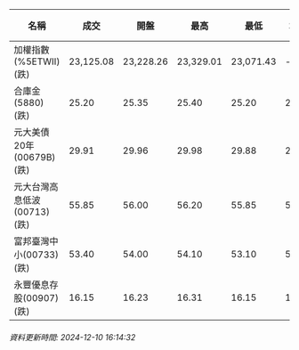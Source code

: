 | 名稱 | 成交 | 開盤 | 最高 | 最低 | 均價 | 成交金額(億) | 昨收 | 漲跌幅 | 漲跌 | 總量 | 昨量 | 振幅 |
| -------- | -------- | -------- | -------- |-------- | -------- | -------- |-------- |-------- |-------- | -------- | -------- |-------- |
|加權指數(%5ETWII) (跌)|23,125.08|23,228.26|23,329.01|23,071.43|-|3,435.89|23,273.25|0.64%|148.17|6,727,819|0|1.11%|
|合庫金(5880) (跌)|25.20|25.35|25.40|25.20|25.26|1.81|25.30|0.40%|0.10|7,151|6,708|0.79%|
|元大美債20年(00679B) (跌)|29.91|29.96|29.98|29.88|29.92|12.66|30.19|0.93%|0.28|42,295|58,346|0.33%|
|元大台灣高息低波(00713) (跌)|55.85|56.00|56.20|55.85|55.98|8.07|55.90|0.09%|0.05|14,415|12,587|0.63%|
|富邦臺灣中小(00733) (跌)|53.40|54.00|54.10|53.10|53.37|0.346|53.90|0.93%|0.50|649|942|1.86%|
|永豐優息存股(00907) (跌)|16.15|16.23|16.31|16.15|16.22|0.445|16.23|0.49%|0.08|2,743|6,303|0.99%|
###### 資料更新時間: 2024-12-10 16:14:32